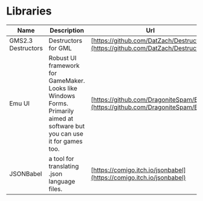 # Libraries

| Name | Description | Url | Tags |
| ----- | ---- | ---- | ---- |
| GMS2.3 Destructors | Destructors for GML | [https://github.com/DatZach/Destructors](https://github.com/DatZach/Destructors) | GMLFixed |
| Emu UI | Robust UI framework for GameMaker. Looks like Windows Forms. Primarily aimed at software but you can use it for games too. | [https://github.com/DragoniteSpam/Emu](https://github.com/DragoniteSpam/Emu) | UI |
| JSONBabel | a tool for translating .json language files. | [https://comigo.itch.io/jsonbabel](https://comigo.itch.io/jsonbabel) | Localisation   Tool |

<script>
var tf = new TableFilter(document.querySelector('table'), {
    base_path: 'js/tablefilter/'
});
tf.init();
</script>



 